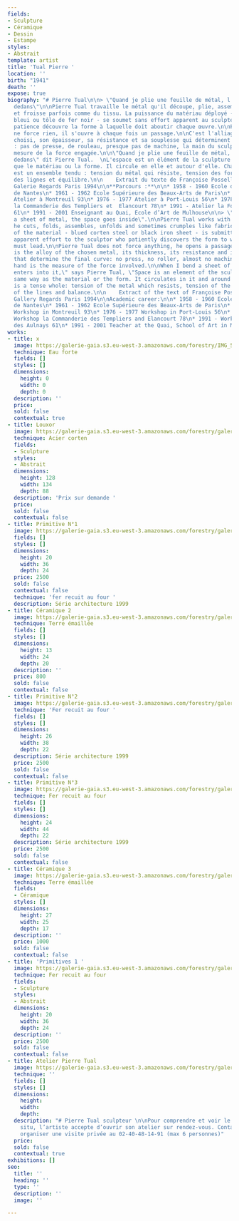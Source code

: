 ```yaml
---
fields:
- Sculpture
- Céramique
- Dessin
- Estampe
styles:
- Abstrait
template: artist
title: 'Tual Pierre '
location: ''
birth: "1941"
death: ''
expose: true
biography: "# Pierre Tual\n\n> \"Quand je plie une feuille de métal, l'espace entre
  dedans\"\n\nPierre Tual travaille le métal qu'il découpe, plie, assemble, déplie
  et froisse parfois comme du tissu. La puissance du matériau déployé - acier corten
  bleui ou tôle de fer noir - se soumet sans effort apparent au sculpteur qui avec
  patience découvre la forme à laquelle doit aboutir chaque œuvre.\n\nPierre Tual
  ne force rien, il s'ouvre à chaque fois un passage.\n\nC'est l'alliage du métal
  choisi, son épaisseur, sa résistance et sa souplesse qui déterminent la courbe finale
  : pas de presse, de rouleau, presque pas de machine, la main du sculpteur est la
  mesure de la force engagée.\n\n\"Quand je plie une feuille de métal, l'espace entre
  dedans\" dit Pierre Tual.  \nL'espace est un élément de la sculpture au même titre
  que le matériau ou la forme. Il circule en elle et autour d'elle. Chaque sculpture
  est un ensemble tendu : tension du métal qui résiste, tension des formes, pureté
  des lignes et équilibre.\n\n    Extrait du texte de Françoise Posselle Exposition
  Galerie Regards Paris 1994\n\n**Parcours :**\n\n* 1958 - 1960 Ecole des Beaux-Arts
  de Nantes\n* 1961 - 1962 Ecole Supérieure des Beaux-Arts de Paris\n* 1965 - 1975
  Atelier à Montreuil 93\n* 1976 - 1977 Atelier à Port-Louis 56\n* 1978 - 1990 Atelier
  la Commanderie des Templiers et  Elancourt 78\n* 1991 - Atelier la Forge des Aulnays
  61\n* 1991 - 2001 Enseignant au Quai, Ecole d’Art de Mulhouse\n\n> \"When I fold
  a sheet of metal, the space goes inside\".\n\nPierre Tual works with metal that
  he cuts, folds, assembles, unfolds and sometimes crumples like fabric. The power
  of the material - blued corten steel or black iron sheet - is submitted without
  apparent effort to the sculptor who patiently discovers the form to which each work
  must lead.\n\nPierre Tual does not force anything, he opens a passage each time.\n\nIt
  is the alloy of the chosen metal, its thickness, its resistance and its flexibility
  that determine the final curve: no press, no roller, almost no machine, the sculptor's
  hand is the measure of the force involved.\n\nWhen I bend a sheet of metal, space
  enters into it,\" says Pierre Tual, \"Space is an element of the sculpture in the
  same way as the material or the form. It circulates in it and around it. Each sculpture
  is a tense whole: tension of the metal which resists, tension of the forms, purity
  of the lines and balance.\n\n    Extract of the text of Françoise Posselle Exhibition
  Gallery Regards Paris 1994\n\nAcademic career:\n\n* 1958 - 1960 Ecole des Beaux-Arts
  de Nantes\n* 1961 - 1962 Ecole Supérieure des Beaux-Arts de Paris\n* 1965 - 1975
  Workshop in Montreuil 93\n* 1976 - 1977 Workshop in Port-Louis 56\n* 1978 - 1990
  Workshop la Commanderie des Templiers and Elancourt 78\n* 1991 - Workshop la Forge
  des Aulnays 61\n* 1991 - 2001 Teacher at the Quai, School of Art in Mulhouse"
works:
- title: x
  image: https://galerie-gaia.s3.eu-west-3.amazonaws.com/forestry/IMG_5404.jpg
  technique: Eau forte
  fields: []
  styles: []
  dimensions:
    height: 0
    width: 0
    depth: 0
  description: ''
  price: 
  sold: false
  contextual: true
- title: Louxor
  image: https://galerie-gaia.s3.eu-west-3.amazonaws.com/forestry/galerie-gaia-pierre-tual-louxor-128x134x88.jpg
  technique: Acier corten
  fields:
  - Sculpture
  styles:
  - Abstrait
  dimensions:
    height: 128
    width: 134
    depth: 88
  description: 'Prix sur demande '
  price: 
  sold: false
  contextual: false
- title: Primitive N°1
  image: https://galerie-gaia.s3.eu-west-3.amazonaws.com/forestry/galerie-gaia-pierre-tual-primitive-n-1.jpg
  fields: []
  styles: []
  dimensions:
    height: 20
    width: 36
    depth: 24
  price: 2500
  sold: false
  contextual: false
  technique: 'fer recuit au four '
  description: Série architecture 1999
- title: Céramique 2
  image: https://galerie-gaia.s3.eu-west-3.amazonaws.com/forestry/galerie-gaia-pierre-tual-ceramique2-13x24x20.jpg
  technique: Terre émaillée
  fields: []
  styles: []
  dimensions:
    height: 13
    width: 24
    depth: 20
  description: ''
  price: 800
  sold: false
  contextual: false
- title: Primitive N°2
  image: https://galerie-gaia.s3.eu-west-3.amazonaws.com/forestry/galerie-gaia-pierre-tual-primitives-n-2.jpg
  technique: 'Fer recuit au four '
  fields: []
  styles: []
  dimensions:
    height: 26
    width: 38
    depth: 22
  description: Série architecture 1999
  price: 2500
  sold: false
  contextual: false
- title: Primitive N°3
  image: https://galerie-gaia.s3.eu-west-3.amazonaws.com/forestry/galerie-gaia-pierre-tual-primitive-n-3.jpg
  technique: Fer recuit au four
  fields: []
  styles: []
  dimensions:
    height: 24
    width: 44
    depth: 22
  description: Série architecture 1999
  price: 2500
  sold: false
  contextual: false
- title: Céramique 3
  image: https://galerie-gaia.s3.eu-west-3.amazonaws.com/forestry/galerie-gaia-pierre-tual-ceramique3-27x25x17.jpg
  technique: Terre émaillée
  fields:
  - Céramique
  styles: []
  dimensions:
    height: 27
    width: 25
    depth: 17
  description: ''
  price: 1000
  sold: false
  contextual: false
- title: 'Primitives 1 '
  image: https://galerie-gaia.s3.eu-west-3.amazonaws.com/forestry/galerie-gaia-pierre-tual-primitives1.jpg
  technique: Fer recuit au four
  fields:
  - Sculpture
  styles:
  - Abstrait
  dimensions:
    height: 20
    width: 36
    depth: 24
  description: ''
  price: 2500
  sold: false
  contextual: false
- title: Atelier Pierre Tual
  image: https://galerie-gaia.s3.eu-west-3.amazonaws.com/forestry/galerie-gaia-pierre-tual-atelier.jpg
  technique: ''
  fields: []
  styles: []
  dimensions:
    height: 
    width: 
    depth: 
  description: "# Pierre Tual sculpteur \n\nPour comprendre et voir le travail in
    situ, l’artiste accepte d’ouvrir son atelier sur rendez-vous. Contactez-moi pour
    organiser une visite privée au 02-40-48-14-91 (max 6 personnes)"
  price: 
  sold: false
  contextual: true
exhibitions: []
seo:
  title: ''
  heading: ''
  type: ''
  description: ''
  image: ''

---
```

